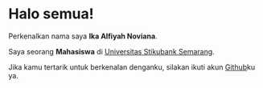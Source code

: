 # Halo semua! 

Perkenalkan nama saya **Ika Alfiyah Noviana**.

Saya seorang **Mahasiswa** di [Universitas Stikubank Semarang](https://www.unisbank.ac.id/).

Jika kamu tertarik untuk berkenalan denganku, silakan ikuti akun [Github](https://github.com/ikaalfiyahnoviana/)ku ya.
